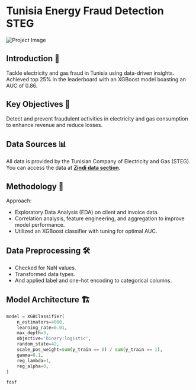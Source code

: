 # Tunisia Energy Fraud Detection STEG

![Project Image](https://github.com/AmirFARES/Tunisia_Energy_Fraud_Detection_STEG/blob/main/imgs/energy_fraud_logo.png)

## Introduction 🌟

Tackle electricity and gas fraud in Tunisia using data-driven insights. Achieved top 25% in the leaderboard with an XGBoost model boasting an AUC of 0.86.

## Key Objectives 🎯

Detect and prevent fraudulent activities in electricity and gas consumption to enhance revenue and reduce losses.

## Data Sources 📊

All data is provided by the Tunisian Company of Electricity and Gas (STEG). You can access the data at [**Zindi data section**](https://zindi.africa/competitions/fraud-detection-in-electricity-and-gas-consumption-challenge/data).

## Methodology 🚀

Approach:

- Exploratory Data Analysis (EDA) on client and invoice data.
- Correlation analysis, feature engineering, and aggregation to improve model performance.
- Utilized an XGBoost classifier with tuning for optimal AUC.

## Data Preprocessing 🛠️

- Checked for NaN values.
- Transformed data types.
- And applied label and one-hot encoding to categorical columns.


## Model Architecture 🏗️

```python
model = XGBClassifier(
    n_estimators=4000,
    learning_rate=0.01,
    max_depth=3,
    objective='binary:logistic',
    random_state=42,
    scale_pos_weight=sum(y_train == 0) / sum(y_train == 1),
    gamma=0.1,
    reg_lambda=1,
    reg_alpha=0,
)

fdsf

